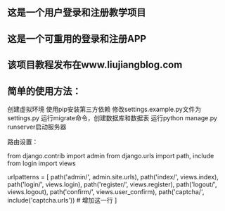 ## 这是一个用户登录和注册教学项目
## 这是一个可重用的登录和注册APP
## 该项目教程发布在www.liujiangblog.com

## 简单的使用方法：


创建虚拟环境
使用pip安装第三方依赖
修改settings.example.py文件为settings.py
运行migrate命令，创建数据库和数据表
运行python manage.py runserver启动服务器


路由设置：


from django.contrib import admin
from django.urls import path, include
from login import views

urlpatterns = [
path('admin/', admin.site.urls),
path('index/', views.index),
path('login/', views.login),
path('register/', views.register),
path('logout/', views.logout),
path('confirm/', views.user_confirm),
path('captcha/', include('captcha.urls'))   # 增加这一行
]